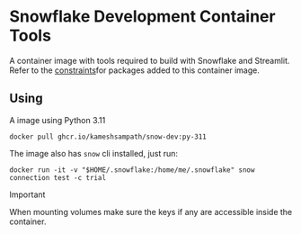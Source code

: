 # Snowflake Development Container Tools

A container image with tools required to build with Snowflake and Streamlit. Refer to the [constraints](/constraints.txt)for packages added to this container image.

## Using 

A image using Python 3.11

```shell
docker pull ghcr.io/kameshsampath/snow-dev:py-311
```

The image also has `snow` cli installed, just run:

```
docker run -it -v "$HOME/.snowflake:/home/me/.snowflake" snow connection test -c trial
```

>[!IMPORTANT]
> When mounting volumes make sure the keys if any are accessible inside the container.